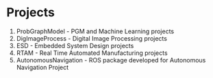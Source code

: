 # Projects
1. ProbGraphModel - PGM and Machine Learning projects
2. DigImageProcess - Digital Image Processing projects
3. ESD - Embedded System Design projects
4. RTAM - Real Time Automated Manufacturing projects
5. AutonomousNavigation - ROS package developed for Autonomous Navigation Project
  
